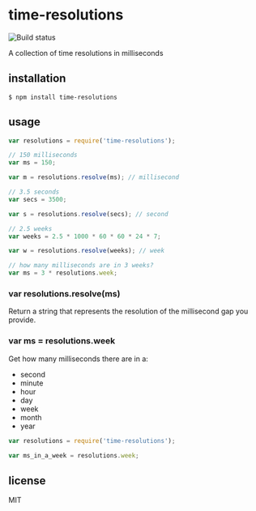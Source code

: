 time-resolutions
================

![Build status](https://api.travis-ci.org/binocarlos/timestamp-resolutions.png)

A collection of time resolutions in milliseconds

## installation

```
$ npm install time-resolutions
```

## usage


```js
var resolutions = require('time-resolutions');

// 150 milliseconds
var ms = 150;

var m = resolutions.resolve(ms); // millisecond

// 3.5 seconds
var secs = 3500;

var s = resolutions.resolve(secs); // second

// 2.5 weeks
var weeks = 2.5 * 1000 * 60 * 60 * 24 * 7;

var w = resolutions.resolve(weeks); // week

// how many milliseconds are in 3 weeks?
var ms = 3 * resolutions.week;
```

### var resolutions.resolve(ms)

Return a string that represents the resolution of the millisecond gap you provide.

### var ms = resolutions.week

Get how many milliseconds there are in a:

 * second
 * minute
 * hour
 * day
 * week
 * month
 * year

```js
var resolutions = require('time-resolutions');

var ms_in_a_week = resolutions.week;
```

## license

MIT